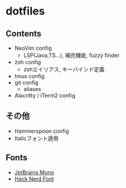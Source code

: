 # dotfiles

## Contents

- NeoVim config
  - LSP(Java,TS...), 補完機能, fuzzy finder
- zsh config
  - zshエイリアス, キーバインド定義
- tmux config
- git config
  - aliases
- Alacritty / iTerm2 config

## その他

- Hammerspoon config
- Italicフォント適用

## Fonts
- [JetBrains Mono](https://github.com/ryanoasis/nerd-fonts/blob/master/patched-fonts/JetBrainsMono)
- [Hack Nerd Font](https://github.com/ryanoasis/nerd-fonts/blob/master/patched-fonts/Hack)
